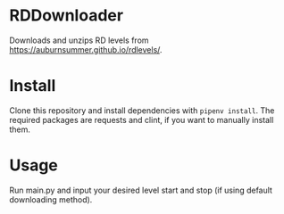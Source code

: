 # RDDownloader
Downloads and unzips RD levels from https://auburnsummer.github.io/rdlevels/.

# Install
Clone this repository and install dependencies with `pipenv install`.
The required packages are requests and clint, if you want to manually install them.

# Usage
Run main.py and input your desired level start and stop (if using default downloading method). 
